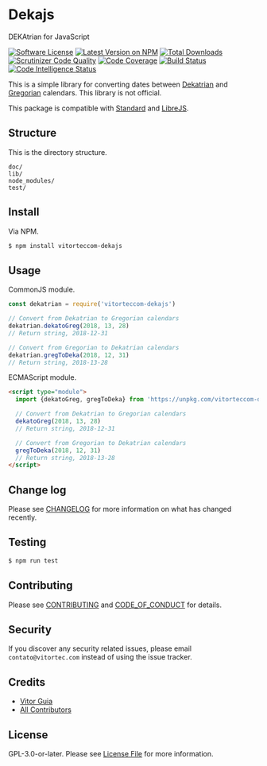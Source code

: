 # Dekajs
DEKAtrian for JavaScript

[![Software License](https://img.shields.io/github/license/vitorteccom/dekajs.svg)](LICENSE)
[![Latest Version on NPM](https://img.shields.io/npm/v/vitorteccom-dekajs.svg)](https://npmjs.org/package/vitorteccom-dekajs)
[![Total Downloads](https://img.shields.io/npm/dt/vitorteccom-dekajs.svg)](https://npmjs.org/package/vitorteccom-dekajs)
[![Scrutinizer Code Quality](https://scrutinizer-ci.com/g/vitorteccom/dekajs/badges/quality-score.png?b=master)](https://scrutinizer-ci.com/g/vitorteccom/dekajs/?branch=master)
[![Code Coverage](https://scrutinizer-ci.com/g/vitorteccom/dekajs/badges/coverage.png?b=master)](https://scrutinizer-ci.com/g/vitorteccom/dekajs/?branch=master)
[![Build Status](https://scrutinizer-ci.com/g/vitorteccom/dekajs/badges/build.png?b=master)](https://scrutinizer-ci.com/g/vitorteccom/dekajs/build-status/master)
[![Code Intelligence Status](https://scrutinizer-ci.com/g/vitorteccom/dekajs/badges/code-intelligence.svg?b=master)](https://scrutinizer-ci.com/code-intelligence)

This is a simple library for converting dates between [Dekatrian](https://www.facebook.com/dekatrian/) and [Gregorian](https://en.wikipedia.org/wiki/Adoption_of_the_Gregorian_calendar) calendars. This library is not official.

This package is compatible with [Standard](https://github.com/standard/standard) and [LibreJS](https://www.gnu.org/software/librejs).

## Structure
This is the directory structure.

```
doc/
lib/
node_modules/
test/
```


## Install

Via NPM.

``` bash
$ npm install vitorteccom-dekajs
```

## Usage

CommonJS module.

``` javascript
const dekatrian = require('vitorteccom-dekajs')

// Convert from Dekatrian to Gregorian calendars
dekatrian.dekatoGreg(2018, 13, 28)
// Return string, 2018-12-31

// Convert from Gregorian to Dekatrian calendars
dekatrian.gregToDeka(2018, 12, 31)
// Return string, 2018-13-28
```

ECMAScript module.


``` html
<script type="module">
  import {dekatoGreg, gregToDeka} from 'https://unpkg.com/vitorteccom-dekajs@2.1.4/lib/dekatrian.mjs'

  // Convert from Dekatrian to Gregorian calendars
  dekatoGreg(2018, 13, 28)
  // Return string, 2018-12-31

  // Convert from Gregorian to Dekatrian calendars
  gregToDeka(2018, 12, 31)
  // Return string, 2018-13-28
</script>
```

## Change log

Please see [CHANGELOG](CHANGELOG.md) for more information on what has changed recently.

## Testing

``` bash
$ npm run test
```

## Contributing

Please see [CONTRIBUTING](CONTRIBUTING.md) and [CODE_OF_CONDUCT](CODE_OF_CONDUCT.md) for details.

## Security

If you discover any security related issues, please email ``contato@vitortec.com`` instead of using the issue tracker.

## Credits

- [Vitor Guia](https://github.com/vitoranguia)
- [All Contributors](../../contributors)

## License

GPL-3.0-or-later. Please see [License File](LICENSE.md) for more information.
